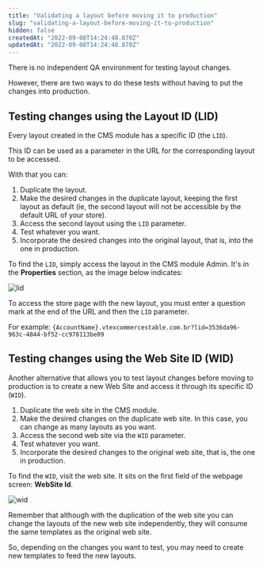 ```yaml
---
title: "Validating a layout before moving it to production"
slug: "validating-a-layout-before-moving-it-to-production"
hidden: false
createdAt: "2022-09-08T14:24:48.870Z"
updatedAt: "2022-09-08T14:24:48.870Z"
---
```


There is no independent QA environment for testing layout changes.

However, there are two ways to do these tests without having to put the changes into production.

## Testing changes using the Layout ID (LID)

Every layout created in the CMS module has a specific ID (the `LID`).

This ID can be used as a parameter in the URL for the corresponding layout to be accessed.

With that you can:

1. Duplicate the layout.
2. Make the desired changes in the duplicate layout, keeping the first layout as default (ie, the second layout will not be accessible by the default URL of your store).
3. Access the second layout using the `LID` parameter.
4. Test whatever you want.
5. Incorporate the desired changes into the original layout, that is, into the one in production.

To find the `LID`, simply access the layout in the CMS module Admin. It's in the **Properties** section, as the image below indicates:

![lid](https://cdn.jsdelivr.net/gh/vtexdocs/dev-portal-content@main/images/validating-a-layout-before-moving-it-to-production-0.png)

To access the store page with the new layout, you must enter a question mark at the end of the URL and then the `LID` parameter.

For example:
`{AccountName}.vtexcommercestable.com.br?lid=3536da96-963c-4844-bf52-cc978113be09`

## Testing changes using the Web Site ID (WID)

Another alternative that allows you to test layout changes before moving to production is to create a new Web Site and access it through its specific ID (`WID`).

1. Duplicate the web site in the CMS module.
2. Make the desired changes on the duplicate web site. In this case, you can change as many layouts as you want.
3. Access the second web site via the `WID` parameter.
4. Test whatever you want.
5. Incorporate the desired changes to the original web site, that is, the one in production.

To find the `WID`, visit the web site. It sits on the first field of the webpage screen: **WebSite Id**.

![wid](https://cdn.jsdelivr.net/gh/vtexdocs/dev-portal-content@main/images/validating-a-layout-before-moving-it-to-production-1.png)

Remember that although with the duplication of the web site you can change the layouts of the new web site independently, they will consume the same templates as the original web site.

So, depending on the changes you want to test, you may need to create new templates to feed the new layouts.

